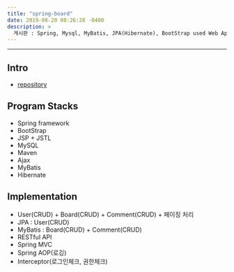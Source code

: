 ```yaml
---
title: "spring-board"
date: 2019-08-20 08:26:28 -0400
description: >
  게시판 : Spring, Mysql, MyBatis, JPA(Hibernate), BootStrap used Web Application Toy Project
---
```

---

## Intro
- [repository]

## Program Stacks
- Spring framework
- BootStrap
- JSP + JSTL
- MySQL
- Maven
- Ajax
- MyBatis
- Hibernate

## Implementation
- User(CRUD) + Board(CRUD) + Comment(CRUD) + 페이징 처리
- JPA : User(CRUD)
- MyBatis : Board(CRUD) + Comment(CRUD)
- RESTful API
- Spring MVC
- Spring AOP(로깅)
- Interceptor(로그인체크, 권한체크)

[repository]: https://github.com/blackjayH/spring-board
